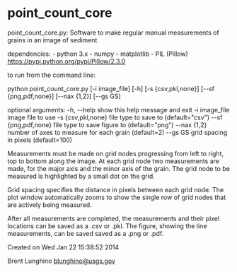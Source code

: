 point_count_core
================

point_count_core.py: Software to make regular manual measurements of grains in an image of sediment

dependencies:
    - python 3.x
    - numpy
    - matplotlib
    - PIL (Pillow) <https://pypi.python.org/pypi/Pillow/2.3.0>
    
to run from the command line:
    
python point_count_core.py [-i image_file]
                           [-h]
                           [-s {csv,pkl,none}]
                           [--sf {png,pdf,none}]
                           [--nax {1,2}]
                           [--gs GS]

optional arguments:
  -h, --help           show this help message and exit
  -i image_file        image file to use
  -s {csv,pkl,none}    file type to save to (default="csv")
  --sf {png,pdf,none}  file type to save figure to (default="png")
  --nax {1,2}          number of axes to measure for each grain (default=2)
  --gs GS              grid spacing in pixels (default=100)
  
Measurements must be made on grid nodes progressing from left to right, top to 
bottom along the image. At each grid node two measurements are made, for the 
major axis and the minor axis of the grain. The grid node to be measured is 
highlighted by a small dot on the grid.

Grid spacing specifies the distance in pixels between each grid node. 
The plot window automatically zooms to show the single row of grid nodes that 
are actively being measured.

After all measurements are completed, the measurements and their pixel 
locations can be saved as a .csv or .pkl. The figure, showing the line 
measurements, can be saved saved as a .png or .pdf.

Created on Wed Jan 22 15:38:52 2014

Brent Lunghino
blunghino@usgs.gov
